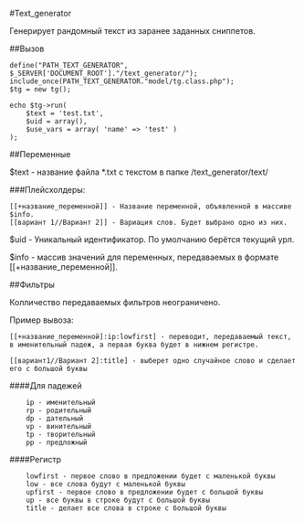 #Text_generator

Генерирует рандомный текст из заранее заданных сниппетов.

##Вызов

	define("PATH_TEXT_GENERATOR", $_SERVER['DOCUMENT_ROOT']."/text_generator/");
	include_once(PATH_TEXT_GENERATOR."model/tg.class.php");
	$tg = new tg();
	
	echo $tg->run(
		$text = 'test.txt',
		$uid = array(),
		$use_vars = array( 'name' => 'test' )
	);

##Переменные

$text - название файла *.txt с текстом в папке /text_generator/text/

###Плейсхолдеры:
	
	[[+название_переменной]] - Название переменной, объявленной в массиве $info.
	[[вариант 1//Вариант 2]] - Вариация слов. Будет выбрано одно из них.

$uid - Уникальный идентификатор. По умолчанию берётся текущий урл.
		
$info - массив значений для переменных, передаваемых в формате [[+название_переменной]].

##Фильтры

Колличество передаваемых фильтров неограничено.
		
Пример вывоза:
	  
	[[+название_переменной]:ip:lowfirst] - переводит, передаваемый текст, в именительный падеж, а первая буква будет в нижнем регистре.
	  
	[[вариант1//Вариант 2]:title] - выберет одно случайное слово и сделает его с большой буквы
	  
####Для падежей
		
		ip - именительный
		rp - родительный
		dp - дательный
		vp - винительный
		tp - творительный
		pp - предложный

####Регистр
		
		lowfirst - первое слово в предложении будет с маленькой буквы
		low - все слова будут с маленькой буквы
		upfirst - первое слово в предложении будет с большой буквы
		up - все буквы в строке будут с большой буквы
		title - делает все слова в строке с большой буквы
